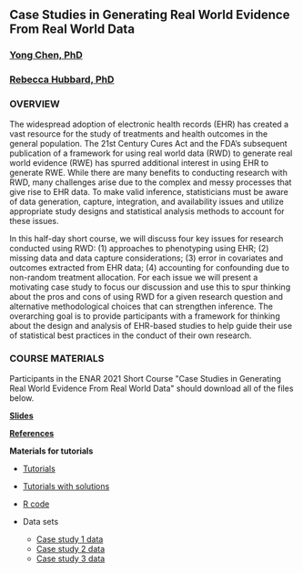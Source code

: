 ## Case Studies in Generating Real World Evidence From Real World Data
### [Yong Chen, PhD](https://penncil.med.upenn.edu)
### [Rebecca Hubbard, PhD](https://www.med.upenn.edu/ehr-stats)

### OVERVIEW

The widespread adoption of electronic health records (EHR) has created a vast resource for the study of treatments and health outcomes in the general population. The 21st Century Cures Act and the FDA’s subsequent publication of a framework for using real world data (RWD) to generate real world evidence (RWE) has spurred additional interest in using EHR to generate RWE. While there are many benefits to conducting research with RWD, many challenges arise due to the complex and messy processes that give rise to EHR data. To make valid inference, statisticians must be aware of data generation, capture, integration, and availability issues and utilize appropriate study designs and statistical analysis methods to account for these issues.

In this half-day short course, we will discuss four key issues for research conducted using RWD: (1) approaches to phenotyping using EHR; (2) missing data and data capture considerations; (3) error in covariates and outcomes extracted from EHR data; (4) accounting for confounding due to non-random treatment allocation. For each issue we will present a motivating case study to focus our discussion and use this to spur thinking about the pros and cons of using RWD for a given research question and alternative methodological choices that can strengthen inference. The overarching goal is to provide participants with a framework for thinking about the design and analysis of EHR-based studies to help guide their use of statistical best practices in the conduct of their own research.
### COURSE MATERIALS


Participants in the ENAR 2021 Short Course "Case Studies in Generating Real World Evidence From Real World Data" should download all of the files below.

**[Slides](ENAR_Short_Course_2021.pdf)**

**[References](ENAR_Short_Course_References.pdf)**

**Materials for tutorials**

* [Tutorials](ENAR_ShortCourse_Tutorials.html)

* [Tutorials with solutions](ENAR_ShortCourse_Tutorials_Solutions.html)

* [R code](ENAR_ShortCourse_Tutorials_Code.R)

* Data sets
  * [Case study 1 data](/data/case1.csv) 
  * [Case study 2 data](/data/case2.csv)
  * [Case study 3 data](/data/case3.csv)

